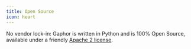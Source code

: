 ```yaml
---
title: Open Source
icon: heart
---
```


No vendor lock-in: Gaphor is written in Python and is 100% Open Source, available under a friendly [Apache 2 license](https://github.com/gaphor/gaphor/blob/master/LICENSE.txt).
